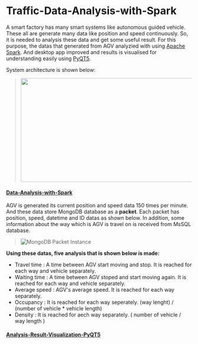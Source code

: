 # Traffic-Data-Analysis-with-Spark
A smart factory has many smart systems like autonomous guided vehicle. These all are generate many data like position and speed continuously. So, it is needed to analysis these data and get some useful result. For this purpose, the datas that generated from AGV analyzied with using [Apache Spark](https://spark.apache.org). And desktop app improved and results is visualised for understanding easily using [PyQT5](https://pypi.org/project/PyQt5/).

System architecture is shown below:
> <img src="https://github.com/zekeriyyaa/Traffic-Data-Analysis-with-Spark/blob/master/images/systemArchitecture.PNG" width="590px" height="282px"/>
  
#### [Data-Analysis-with-Spark](https://github.com/zekeriyyaa/Traffic-Data-Analysis-with-Spark/tree/master/Data-Analysis-with-Spark)

AGV is generated its current position and speed data 150 times per minute. And these data store MongoDB database as a **packet**. Each packet has position, speed, datetime and ID datas as shown below. In addition, some information about the way which is AGV is travel on is received from MsSQL database. <br/>
> ![MongoDB Packet Instance](https://github.com/zekeriyyaa/Traffic-Data-Analysis-with-Spark/blob/master/images/mongodb.png)

**Using these datas, five analysis that is shown below is made:**
- Travel time :  A time between AGV start moving and stop. It is reached for each way and vehicle separately.
- Waiting time : A time between AGV stoped and start moving again. It is reached for each way and vehicle separately.
- Average speed : AGV's average speed. It is reached for each way separately.
- Occupancy : It is reached for each way seperately. (way lenght) / (number of vehicle * vehicle length) 
- Density : It is reached for aech way separately.  ( number of vehicle / way length )


#### [Analysis-Result-Visualization-PyQT5](https://github.com/zekeriyyaa/Traffic-Data-Analysis-with-Spark/tree/master/Analysis-Result-Visualization-PyQT5)






